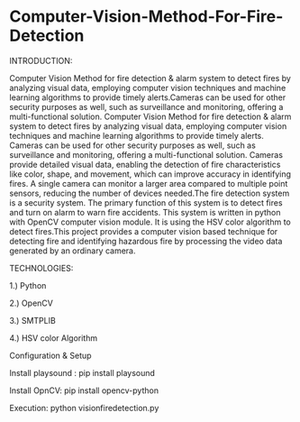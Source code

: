 # Computer-Vision-Method-For-Fire-Detection

INTRODUCTION:

Computer Vision Method for fire detection & alarm system to detect fires by analyzing visual data, employing computer vision techniques and machine learning algorithms to provide timely alerts.Cameras can be used for other security purposes as well, such as surveillance and monitoring, offering a multi-functional solution. Computer Vision Method for fire detection & alarm system to detect fires by analyzing visual data, employing computer vision techniques and machine learning algorithms to provide timely alerts. Cameras can be used for other security purposes as well, such as surveillance and monitoring, offering a multi-functional solution. Cameras provide detailed visual data, enabling the detection of fire characteristics like color, shape, and movement, which can improve accuracy in identifying fires. A single camera can monitor a larger area compared to multiple point sensors, reducing the number of devices needed.The fire detection system is a security system. The primary function of this system is to detect fires and turn on alarm to warn fire accidents. This system is written in python with OpenCV computer vision module. It is using the HSV color algorithm to detect fires.This project provides a computer vision based technique for detecting fire and identifying hazardous fire by processing the video data generated by an ordinary camera.



TECHNOLOGIES:

1.) Python

2.) OpenCV

3.) SMTPLIB

4.) HSV color Algorithm



Configuration & Setup

Install playsound :  pip install playsound

Install OpnCV: pip install opencv-python



Execution:
  python visionfiredetection.py
